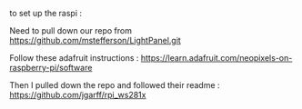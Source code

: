 to set up the raspi :

Need to pull down our repo from https://github.com/mstefferson/LightPanel.git

Follow these adafruit instructions :  https://learn.adafruit.com/neopixels-on-raspberry-pi/software

Then I pulled down the repo and followed their readme :
https://github.com/jgarff/rpi_ws281x
